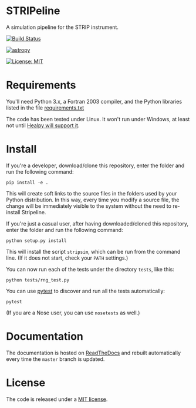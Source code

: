 # STRIPeline

A simulation pipeline for the STRIP instrument.

[![Build Status](https://travis-ci.org/lspestrip/stripeline.svg?branch=master)](https://travis-ci.org/lspestrip/stripeline)

[![astropy](http://img.shields.io/badge/powered%20by-AstroPy-orange.svg?style=flat)](http://www.astropy.org/)

[![License: MIT](https://img.shields.io/badge/License-MIT-yellow.svg)](https://opensource.org/licenses/MIT)


# Requirements

You'll need Python 3.x, a Fortran 2003 compiler, and the Python libraries listed
in the file
[requirements.txt](https://github.com/lspestrip/stripeline/blob/master/requirements.txt)

The code has been tested under Linux. It won't run under Windows, at least not
until [Healpy will support it](https://github.com/healpy/healpy/issues/25).

# Install

If you're a developer, download/clone this repository, enter the folder
and run the following command:

    pip install -e .

This will create soft links to the source files in the folders used by your
Python distribution. In this way, every time you modify a source file, the
change will be immediately visible to the system without the need to re-install
Stripeline.

If you're just a casual user, after having downloaded/cloned this repository,
enter the folder and run the following command:

    python setup.py install

This will install the script `stripsim`, which can be run from the
command line. (If it does not start, check your `PATH` settings.)

You can now run each of the tests under the directory `tests`, like
this:

    python tests/rng_test.py
    
You can use [pytest](http://docs.pytest.org/en/latest/) to discover
and run all the tests automatically:

    pytest

(If you are a Nose user, you can use `nosetests` as well.)


# Documentation

The documentation is hosted on [ReadTheDocs](http://stripeline.readthedocs.io) and
rebuilt automatically every time the `master` branch is updated.


# License

The code is released under a [MIT
license](https://github.com/ziotom78/stripeline/blob/master/LICENSE).
